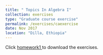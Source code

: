 ```yaml
---
title: " Topics In Algebra I"
collection: exercises
type: "Graduate course exercise"
permalink: /exercises/caexercise
date: Nov 2017
location: "Dilla, Ethiopia"
---
```


Click <a href="https://dkboku.github.io/files/cahw1.pdf"> homework1 </a> to download the exercises.
